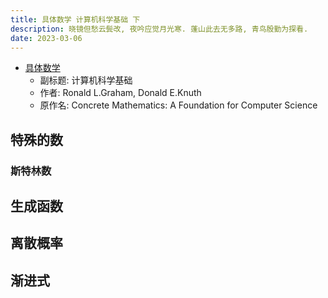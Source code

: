 ```yaml
---
title: 具体数学 计算机科学基础 下
description: 晓镜但愁云鬓改, 夜吟应觉月光寒. 蓬山此去无多路, 青鸟殷勤为探看.
date: 2023-03-06
---
```


- [具体数学](https://book.douban.com/subject/21323941/)
  - 副标题: 计算机科学基础
  - 作者: Ronald L.Graham, Donald E.Knuth
  - 原作名: Concrete Mathematics: A Foundation for Computer Science

## 特殊的数

### 斯特林数

## 生成函数

## 离散概率

## 渐进式
